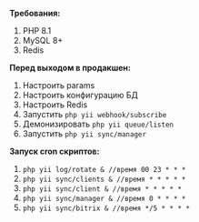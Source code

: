 **Требования:**

1) PHP 8.1
2) MySQL 8+
3) Redis

**Перед выходом в продакшен:**

1) Настроить params
2) Настроить конфигурацию БД
3) Настроить Redis
4) Запустить `php yii webhook/subscribe`
5) Демонизировать `php yii queue/listen`
6) Запустить `php yii sync/manager`

**Запуск cron скриптов:**

1) `php yii log/rotate & //время 00 23 * * *`
2) `php yii sync/clients & //время * * * * *`
3) `php yii sync/client & //время * * * * *`
4) `php yii sync/manager & //время 0 * * * *`
5) `php yii sync/bitrix & //время */5 * * * *`